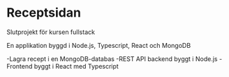 # Receptsidan
Slutprojekt för kursen fullstack

En applikation byggd i Node.js, Typescript, React och MongoDB

-Lagra recept i en MongoDB-databas
-REST API backend byggt i Node.js
-Frontend byggt i React med Typescript

